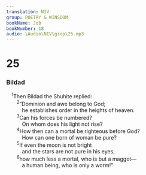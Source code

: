 ```yaml
---
translation: NIV
group: POETRY & WINSDOM
bookName: Job 
bookNumber: 18
audio: \Audio\NIV\giop\25.mp3
---
```


<div class="title"><h1>25</h1><h3>Bildad </h3></div>
<span class="verse giop_25_1"> <sup>1</sup>Then Bildad the Shuhite replied: <br/></span>
<span class="verse giop_25_2">  <sup>2</sup>“Dominion and awe belong to God; <br/>   he establishes order in the heights of heaven. <br/></span>
<span class="verse giop_25_3">  <sup>3</sup>Can his forces be numbered? <br/>   On whom does his light not rise? <br/></span>
<span class="verse giop_25_4">  <sup>4</sup>How then can a mortal be righteous before God? <br/>   How can one born of woman be pure? <br/></span>
<span class="verse giop_25_5">  <sup>5</sup>If even the moon is not bright <br/>   and the stars are not pure in his eyes, <br/></span>
<span class="verse giop_25_6">  <sup>6</sup>how much less a mortal, who is but a maggot— <br/>   a human being, who is only a worm!” <br/></span>
